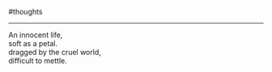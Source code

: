 #thoughts 


___

An innocent life,  
soft as a petal.  
dragged by the cruel world,  
difficult to mettle.  
